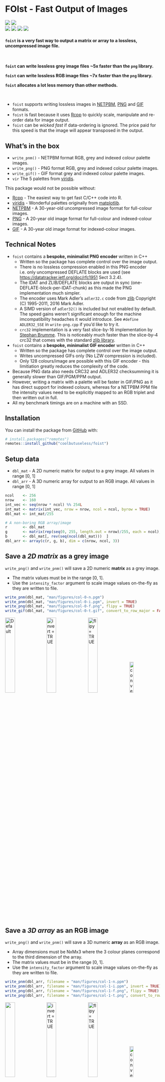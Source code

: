 
<!-- README.md is generated from README.Rmd. Please edit that file -->

# FOIst - Fast Output of Images

<!-- badges: start -->

![](https://img.shields.io/badge/Status-alpha-orange.svg)
![](https://img.shields.io/badge/Version-0.1.7-blue.svg) <br/>
![](https://img.shields.io/badge/Output-PNG-green.svg)
![](https://img.shields.io/badge/Output-PGM-green.svg)
![](https://img.shields.io/badge/Output-PPM-green.svg)
![](https://img.shields.io/badge/Output-GIF-green.svg)
<!-- badges: end -->

#### `foist` is a very fast way to output a matrix or array to a lossless, uncompressed image file.

<br/>

**`foist` can write lossless grey image files \~5x faster than the `png`
library.**

**`foist` can write lossless RGB image files \~7x faster than the `png`
library.**

**`foist` allocates a lot less memory than other methods.**

<br/>

  - `foist` supports writing lossless images in
    [NETPBM](http://netpbm.sourceforge.net/),
    [PNG](https://en.wikipedia.org/wiki/Portable_Network_Graphics) and
    [GIF](https://en.wikipedia.org/wiki/GIF) formats.
  - `foist` is fast because it uses
    [Rcpp](https://cran.r-project.org/package=Rcpp) to quickly scale,
    manipulate and re-order data for image output.
  - `foist` can be *wicked fast* if data-ordering is ignored. The price
    paid for this speed is that the image will appear transposed in the
    output.

## What’s in the box

  - `write_pnm()` - NETPBM format RGB, grey and indexed colour palette
    images.
  - `write_png()` - PNG format RGB, grey and indexed colour palette
    images.
  - `write_gif()` - GIF format grey and indexed colour palette images.
  - `vir` The 5 palettes from
    [viridis](https://cran.r-project.org/package=viridis).

This package would not be possible without:

  - [Rcpp](https://cran.r-project.org/package=Rcpp) - The easiest way to
    get fast C/C++ code into R.
  - [viridis](https://cran.r-project.org/package=viridis) - Wonderful
    palettes originally from [matplotlib](http://matplotlib.org).
  - [NETPBM](http://netpbm.sourceforge.net) - A 30-year-old uncompressed
    image format for full-colour images.
  - [PNG](https://www.w3.org/TR/PNG/) - A 20-year old image format for
    full-colour and indexed-colour images.
  - [GIF](https://www.w3.org/Graphics/GIF/spec-gif87.txt) - A 30-year
    old image format for indexed-colour images.

## Technical Notes

  - `foist` contains a **bespoke, minimalist PNG encoder** written in
    C++
      - Written so the package has complete control over the image
        output.
      - There is no lossless compression enabled in this PNG encoder
        i.e. only uncompressed DEFLATE blocks are used (see
        <https://datatracker.ietf.org/doc/rfc1951> Sect 3.2.4).
      - The IDAT and ZLIB/DEFLATE blocks are output in sync
        (one-DEFLATE-block-per-IDAT-chunk) as this made the PNG
        implementation much simpler.
      - The encoder uses Mark Adler’s `adler32.c` code from
        [zlib](https://www.zlib.net/) Copyright (C) 1995-2011, 2016 Mark
        Adler.
      - A SIMD version of `adler32()` is included but not enabled by
        default. The speed gains weren’t significant enough for the
        machine imcompatibility headaches it would introduce. See
        `#define ADLER32_SSE` in `write-png.cpp` if you’d like to try
        it.
      - `crc32` implementation is a very fast slice-by-16 implementation
        by [Stephan Brumme](https://create.stephan-brumme.com/crc32/).
        This is noticeably much faster than the slice-by-4 crc32 that
        comes with the standard [zlib library](https://www.zlib.net/).
  - `foist` contains a **bespoke, minimalist GIF encoder** written in
    C++
      - Written so the package has complete control over the image
        output.
      - Writes uncompressed GIFs only (No LZW compression is included).
      - Only 128 colours/image are possible with this GIF encoder - this
        limitiation greatly reduces the complexity of the code.
  - Because PNG data also needs CRC32 and ADLER32 checksumming it is
    generally slower than GIF/PGM/PPM output.
  - However, writing a matrix with a palette will be faster in GIF/PNG
    as it has direct support for indexed colours, whereas for a NETPBM
    PPM file the intensity values need to be explicitly mapped to an RGB
    triplet and then written out in full.
  - All my benchmark timings are on a machine with an SSD.

## Installation

You can install the package from
[GitHub](https://github.com/coolbutuseless/foist) with:

``` r
# install.packages("remotes")
remotes::install_github("coolbutuseless/foist")
```

## Setup data

  - `dbl_mat` - A 2D numeric matrix for output to a grey image. All
    values in range \[0, 1\]
  - `dbl_arr` - A 3D numeric array for output to an RGB image. All
    values in range \[0, 1\]

<!-- end list -->

``` r
ncol    <- 256
nrow    <- 160
int_vec <- seq(nrow * ncol) %% 254L
int_mat <- matrix(int_vec, nrow = nrow, ncol = ncol, byrow = TRUE)
dbl_mat <- int_mat/255

# A non-boring RGB array/image
r       <- dbl_mat
g       <- matrix(rep(seq(0, 255, length.out = nrow)/255, each = ncol), nrow, ncol, byrow = TRUE)
b       <- dbl_mat[, rev(seq(ncol(dbl_mat)))  ]
dbl_arr <- array(c(r, g, b), dim = c(nrow, ncol, 3))
```

## Save a *2D matrix* as a grey image

`write_png()` and `write_pnm()` will save a 2D numeric **matrix** as a
grey image.

  - The matrix values must be in the range \[0, 1\].
  - Use the `intensity_factor` argument to scale image values on-the-fly
    as they are written to file.

<!-- end list -->

``` r
write_pnm(dbl_mat, "man/figures/col-0-n.pgm")                               # PGM
write_pnm(dbl_mat, "man/figures/col-0-i.pgm", invert = TRUE)                # PGM
write_png(dbl_mat, "man/figures/col-0-f.png", flipy = TRUE)                 # PNG
write_gif(dbl_mat, "man/figures/col-0-t.gif", convert_to_row_major = FALSE) # GIF
```

<div>

<img src = "man/figures/col-convert-0-n.png"  width = "25%" title = "Default">
<img src = "man/figures/col-convert-0-i.png"  width = "25%" title = "invert = TRUE"                style = "margin-left: 1%;" >
<img src = "man/figures/col-0-f.png"          width = "25%" title = "flipy = TRUE"                 style = "margin-left: 1%;" >
<img src = "man/figures/col-0-t.gif"          width = "16%" title = "convert_to_row_major = TRUE"  style = "margin-left: 1%;" >

</div>

<div style="clear: both;">

## Save a *3D array* as an RGB image

`write_png()` and `write_pnm()` will save a 3D numeric **array** as an
RGB image.

  - Array dimensions must be NxMx3 where the 3 colour planes correspond
    to the third dimension of the array.
  - The matrix values must be in the range \[0, 1\].
  - Use the `intensity_factor` argument to scale image values on-the-fly
    as they are written to file.

<!-- end list -->

``` r
write_pnm(dbl_arr, filename = "man/figures/col-1-n.ppm")                                # NETPBM PPM
write_pnm(dbl_arr, filename = "man/figures/col-1-i.ppm", invert = TRUE)                 # NETPBM PPM
write_png(dbl_arr, filename = "man/figures/col-1-f.png", flipy = TRUE)                  # PNG
write_png(dbl_arr, filename = "man/figures/col-1-t.png", convert_to_row_major = FALSE)  # PNG
```

<div>

<img src = "man/figures/col-convert-1-n.png"  width = "25%">
<img src = "man/figures/col-convert-1-i.png"  width = "25%" title = "invert = TRUE"                 style = "margin-left: 1%;" >
<img src = "man/figures/col-1-f.png"          width = "25%" title = "flipy = TRUE"                  style = "margin-left: 1%;" >
<img src = "man/figures/col-1-t.png"          width = "16%" title = "convert_to_row_major = FALSE"  style = "margin-left: 1%;" >

</div>

<div style="clear: both;">



## Save a *matrix* to an RGB image using a palette lookup

`write_png()` and `write_pnm()` will save a 2D numeric **matrix** as an
RGB image if also supplied with a colour palette.

  - A palette must be an integer matrix with dimensions N x 3
      - N is the number of colours in the palette
      - 2 \<= N \<= 256
  - Values in the palette must be in the range \[0, 255\].
  - The matrix values must initially be in the range \[0, 1\].
  - Pixel values in the matrix are first scaled into the range \[0, N\]
    and are then mapped to one of the RGB colours in the palette.

`foist` includes the 5 palettes from
[viridis](https://cran.r-project.org/package=viridis) as `vir$magma`
etc.

``` r
write_pnm(dbl_mat,                    "man/figures/col-0.pgm")  # NETPBM PGM
write_pnm(dbl_mat, pal = vir$magma  , "man/figures/col-3.ppm")  # NETPBM PPM
write_png(dbl_mat, pal = vir$inferno, "man/figures/col-4.png")  # PNG
write_png(dbl_mat, pal = vir$plasma , "man/figures/col-5.png")  # PNG
write_gif(dbl_mat, pal = vir$viridis, "man/figures/col-6.gif")  # GIF
write_gif(dbl_mat, pal = vir$cividis, "man/figures/col-7.gif")  # GIF
```

<div>

<img src = "man/figures/col-convert-0-n.png" width = "30%" title = "grey">
<img src = "man/figures/col-convert-3.png"   width = "30%" title = "magma">
<img src = "man/figures/col-4.png"           width = "30%" title = "inferno">
<img src = "man/figures/col-5.png"           width = "30%" title = "plasma">
<img src = "man/figures/col-6.gif"           width = "30%" title = "viridis">
<img src = "man/figures/col-7.gif"           width = "30%" title = "cividis">

</div>

## Manipulate palettes

Some visual effects can be created by keeping the same data, but
manipulating the palette of a sequence of image outputs.

<div>

<img src = "man/figures/pal-anim1.gif" width = "30%" title = "palette reduce">
<img src = "man/figures/pal-anim2.gif" width = "30%" title = "palette rotate">
<img src = "man/figures/pal-anim3.gif" width = "30%" title = "palette crossfade">

</div>

<div style="clear: both;">






## Benchmark: Saving a matrix as a grey image

The following benchmark compares the time to output of a grey image
using:

  - `foist::write_pnm()` in both row-major and column-major ordering
  - `foist::write_png()` in both row-major and column-major ordering
  - `foist::write_gif()` in both row-major and column-major ordering
  - `png::writePNG()`
  - `caTools::write.gif()`

As can be seen in the benchmark using `flipy = TRUE` or `invert = TRUE`
have almost no speed penalty.

| expression                                                                                     |     min |  median | itr/sec | mem\_alloc |
| :--------------------------------------------------------------------------------------------- | ------: | ------: | ------: | ---------: |
| foist::write\_pnm(dbl\_mat, tmp)                                                               |  2.77ms |  3.44ms |     274 |     2.49KB |
| foist::write\_pnm(dbl\_mat, tmp, convert\_to\_row\_major = FALSE)                              |  1.85ms |  2.15ms |     398 |     2.49KB |
| foist::write\_gif(dbl\_mat, tmp)                                                               |  2.81ms |  3.14ms |     291 |     2.49KB |
| foist::write\_gif(dbl\_mat, tmp, convert\_to\_row\_major = FALSE)                              |  1.84ms |  2.16ms |     420 |     2.49KB |
| foist::write\_png(dbl\_mat, tmp)                                                               |  3.17ms |  3.54ms |     265 |     2.49KB |
| foist::write\_png(dbl\_mat, tmp, convert\_to\_row\_major = FALSE)                              |  2.17ms |  2.47ms |     373 |     2.49KB |
| foist::write\_png(dbl\_mat, tmp, convert\_to\_row\_major = FALSE, flipy = TRUE, invert = TRUE) |  2.21ms |  2.52ms |     358 |     2.49KB |
| png::writePNG(dbl\_mat, tmp)                                                                   | 12.56ms | 14.02ms |      70 |   670.84KB |
| caTools::write.gif(dbl\_mat, tmp)                                                              |  25.3ms | 27.93ms |      33 |    35.17MB |

Benchmark results

    #> Loading required namespace: tidyr

<img src="man/figures/README-benchmark_grey-1.png" width="100%" />

## Benchmark: Saving an RGB image

The following benchmark compares the time to output a colour image
using:

  - `foist::write_pnm()` saving a 3D array in both row-major and
    column-major ordering
  - `foist::write_png()` saving a 3D array in both row-major and
    column-major ordering
  - `foist::write_png()` saving a 2D matrix with an indexed colour
    palette
  - `foist::write_gif()` saving a 2D matrix with an indexed colour
    palette
  - `png::writePNG()` saving a 3D array

| expression                                                                                |     min |  median | itr/sec | mem\_alloc |
| :---------------------------------------------------------------------------------------- | ------: | ------: | ------: | ---------: |
| foist::write\_pnm(dbl\_arr, tmp)                                                          | 17.66ms | 19.67ms |      48 |     2.49KB |
| foist::write\_pnm(dbl\_arr, tmp, convert\_to\_row\_major = FALSE)                         |  4.14ms |   5.2ms |     180 |     2.49KB |
| foist::write\_png(dbl\_arr, tmp)                                                          | 18.65ms | 20.35ms |      49 |     2.49KB |
| foist::write\_png(dbl\_arr, tmp, convert\_to\_row\_major = FALSE)                         |  5.79ms |  6.41ms |     143 |     2.49KB |
| foist::write\_png(dbl\_mat, tmp, convert\_to\_row\_major = FALSE, pal = foist::vir$magma) |   2.2ms |  2.49ms |     357 |     2.49KB |
| foist::write\_gif(dbl\_mat, tmp, convert\_to\_row\_major = FALSE, pal = foist::vir$magma) |  1.72ms |  2.17ms |     431 |     2.49KB |
| png::writePNG(dbl\_arr, tmp)                                                              | 47.09ms | 50.22ms |      20 |     1.88MB |

Benchmark results

<img src="man/figures/README-benchmark_rgb-1.png" width="100%" />
